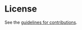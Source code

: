 # License

See the
[guidelines for contributions](https://github.com/dimmyvi/tigress-requirements/blob/main/CONTRIBUTING.md).
